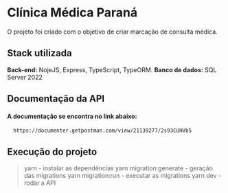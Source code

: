 
# Clínica Médica Paraná

O projeto foi criado com o objetivo de criar marcação de consulta médica.


## Stack utilizada

**Back-end:** NojeJS, Express, TypeScript, TypeORM.
**Banco de dados:** SQL Server 2022


## Documentação da API

#### A documentação se encontra no link abaixo:

```http
  https://documenter.getpostman.com/view/21139277/2s93CUHVb5
```
## Execução do projeto

> yarn - instalar as dependências 
> yarn migration:generate - geração das migrations
> yarn migration:run - executar as migrations
> yarn dev - rodar a API
